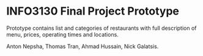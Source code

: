 # INFO3130 Final Project Prototype

Prototype contains list and categories of restaurants with full description of menu, prices, operating times and locations.



Anton Nepsha, Thomas Tran, Ahmad Hussain, Nick Galatsis.

